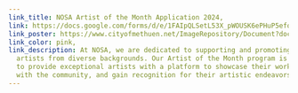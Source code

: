 ```yaml
---
link_title: NOSA Artist of the Month Application 2024,
link: https://docs.google.com/forms/d/e/1FAIpQLSetL53X_pWOUSK6ePHuP5efotASBI3NDjIDyxnOJZ8S5rN3vg/viewform,
link_poster: https://www.cityofmethuen.net/ImageRepository/Document?documentId=829,
link_color: pink,
link_description: At NOSA, we are dedicated to supporting and promoting talented
  artists from diverse backgrounds. Our Artist of the Month program is designed
  to provide exceptional artists with a platform to showcase their work, engage
  with the community, and gain recognition for their artistic endeavors.
---
```

